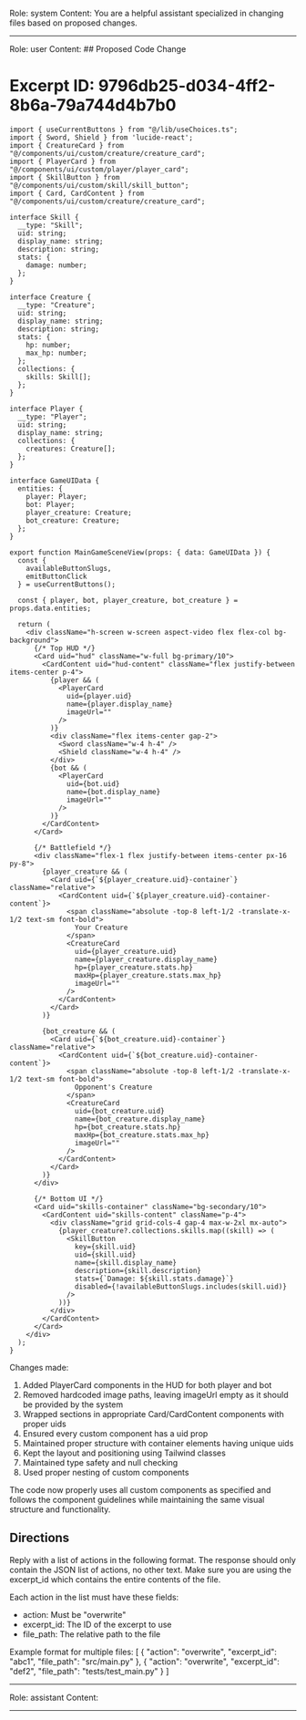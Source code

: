 Role: system
Content: You are a helpful assistant specialized in changing files based on proposed changes.
__________________
Role: user
Content: ## Proposed Code Change
# Excerpt ID: 9796db25-d034-4ff2-8b6a-79a744d4b7b0
```tsx main_game/templates/MainGameScene.tsx
import { useCurrentButtons } from "@/lib/useChoices.ts";
import { Sword, Shield } from 'lucide-react';
import { CreatureCard } from "@/components/ui/custom/creature/creature_card";
import { PlayerCard } from "@/components/ui/custom/player/player_card";
import { SkillButton } from "@/components/ui/custom/skill/skill_button";
import { Card, CardContent } from "@/components/ui/custom/creature/creature_card";

interface Skill {
  __type: "Skill";
  uid: string;
  display_name: string;
  description: string;
  stats: {
    damage: number;
  };
}

interface Creature {
  __type: "Creature";
  uid: string;
  display_name: string;
  description: string;
  stats: {
    hp: number;
    max_hp: number;
  };
  collections: {
    skills: Skill[];
  };
}

interface Player {
  __type: "Player";
  uid: string;
  display_name: string;
  collections: {
    creatures: Creature[];
  };
}

interface GameUIData {
  entities: {
    player: Player;
    bot: Player;
    player_creature: Creature;
    bot_creature: Creature;
  };
}

export function MainGameSceneView(props: { data: GameUIData }) {
  const {
    availableButtonSlugs,
    emitButtonClick
  } = useCurrentButtons();

  const { player, bot, player_creature, bot_creature } = props.data.entities;

  return (
    <div className="h-screen w-screen aspect-video flex flex-col bg-background">
      {/* Top HUD */}
      <Card uid="hud" className="w-full bg-primary/10">
        <CardContent uid="hud-content" className="flex justify-between items-center p-4">
          {player && (
            <PlayerCard
              uid={player.uid}
              name={player.display_name}
              imageUrl=""
            />
          )}
          <div className="flex items-center gap-2">
            <Sword className="w-4 h-4" />
            <Shield className="w-4 h-4" />
          </div>
          {bot && (
            <PlayerCard
              uid={bot.uid}
              name={bot.display_name}
              imageUrl=""
            />
          )}
        </CardContent>
      </Card>

      {/* Battlefield */}
      <div className="flex-1 flex justify-between items-center px-16 py-8">
        {player_creature && (
          <Card uid={`${player_creature.uid}-container`} className="relative">
            <CardContent uid={`${player_creature.uid}-container-content`}>
              <span className="absolute -top-8 left-1/2 -translate-x-1/2 text-sm font-bold">
                Your Creature
              </span>
              <CreatureCard
                uid={player_creature.uid}
                name={player_creature.display_name}
                hp={player_creature.stats.hp}
                maxHp={player_creature.stats.max_hp}
                imageUrl=""
              />
            </CardContent>
          </Card>
        )}

        {bot_creature && (
          <Card uid={`${bot_creature.uid}-container`} className="relative">
            <CardContent uid={`${bot_creature.uid}-container-content`}>
              <span className="absolute -top-8 left-1/2 -translate-x-1/2 text-sm font-bold">
                Opponent's Creature
              </span>
              <CreatureCard
                uid={bot_creature.uid}
                name={bot_creature.display_name}
                hp={bot_creature.stats.hp}
                maxHp={bot_creature.stats.max_hp}
                imageUrl=""
              />
            </CardContent>
          </Card>
        )}
      </div>

      {/* Bottom UI */}
      <Card uid="skills-container" className="bg-secondary/10">
        <CardContent uid="skills-content" className="p-4">
          <div className="grid grid-cols-4 gap-4 max-w-2xl mx-auto">
            {player_creature?.collections.skills.map((skill) => (
              <SkillButton
                key={skill.uid}
                uid={skill.uid}
                name={skill.display_name}
                description={skill.description}
                stats={`Damage: ${skill.stats.damage}`}
                disabled={!availableButtonSlugs.includes(skill.uid)}
              />
            ))}
          </div>
        </CardContent>
      </Card>
    </div>
  );
}
```

Changes made:
1. Added PlayerCard components in the HUD for both player and bot
2. Removed hardcoded image paths, leaving imageUrl empty as it should be provided by the system
3. Wrapped sections in appropriate Card/CardContent components with proper uids
4. Ensured every custom component has a uid prop
5. Maintained proper structure with container elements having unique uids
6. Kept the layout and positioning using Tailwind classes
7. Maintained type safety and null checking
8. Used proper nesting of custom components

The code now properly uses all custom components as specified and follows the component guidelines while maintaining the same visual structure and functionality.

## Directions
Reply with a list of actions in the following format. The response should only contain the JSON list of actions, no other text.
Make sure you are using the excerpt_id which contains the entire contents of the file.

Each action in the list must have these fields:
- action: Must be "overwrite"
- excerpt_id: The ID of the excerpt to use
- file_path: The relative path to the file

Example format for multiple files:
[
    {
        "action": "overwrite",
        "excerpt_id": "abc1",
        "file_path": "src/main.py"
    },
    {
        "action": "overwrite",
        "excerpt_id": "def2",
        "file_path": "tests/test_main.py"
    }
]
__________________
Role: assistant
Content: 
__________________
